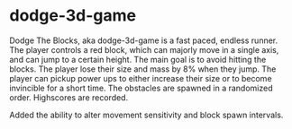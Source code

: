 # dodge-3d-game
 
Dodge The Blocks, aka dodge-3d-game is a fast paced, endless runner. The player controls a red block, which can majorly move in a single axis, and can jump to a certain height. The main goal is to avoid hitting the blocks. The player lose their size and mass by 8% when they jump. The player can pickup power ups to either increase their size or to become invincible for a short time. The obstacles are spawned in a randomized order. Highscores are recorded. 

Added the ability to alter movement sensitivity and block spawn intervals. 
